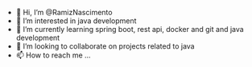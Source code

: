 - 👋 Hi, I’m @RamizNascimento
- 👀 I’m interested in java development
- 🌱 I’m currently learning spring boot, rest api, docker and git and java development
- 💞️ I’m looking to collaborate on projects related to java
- 📫 How to reach me ...

<!---
RamizNascimento/RamizNascimento is a ✨ special ✨ repository because its `README.md` (this file) appears on your GitHub profile.
You can click the Preview link to take a look at your changes.
--->
